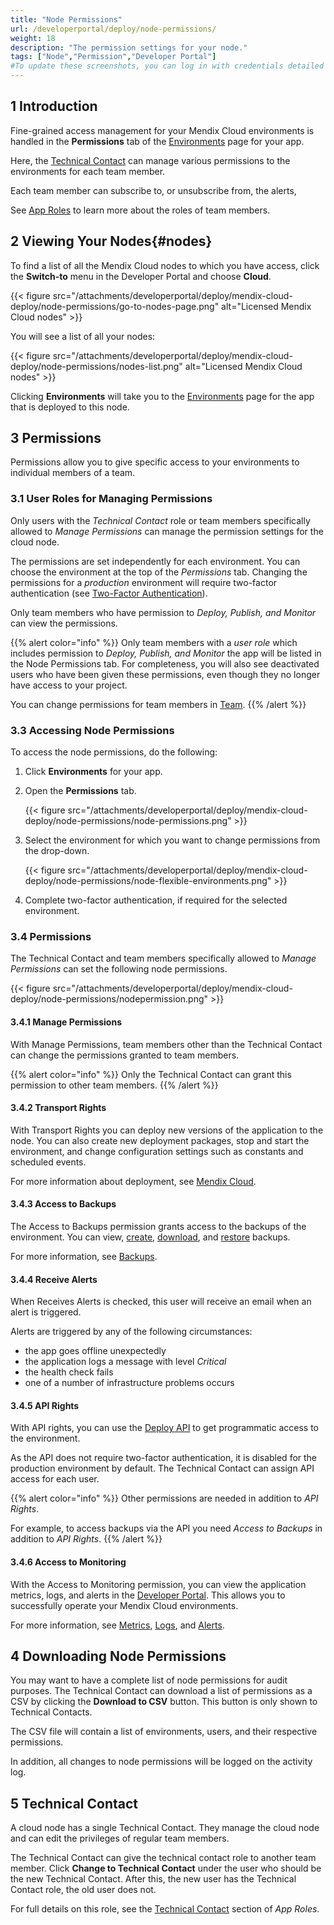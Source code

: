 ```yaml
---
title: "Node Permissions"
url: /developerportal/deploy/node-permissions/
weight: 18
description: "The permission settings for your node."
tags: ["Node","Permission","Developer Portal"]
#To update these screenshots, you can log in with credentials detailed in How to Update Screenshots Using Team Apps.
---
```


## 1 Introduction

Fine-grained access management for your Mendix Cloud environments is handled in the **Permissions** tab of the [Environments](/developerportal/deploy/environments/) page for your app.

Here, the [Technical Contact](/developerportal/collaborate/app-roles/#technical-contact) can manage various permissions to the environments for each team member.

Each team member can subscribe to, or unsubscribe from, the alerts,

See [App Roles](/developerportal/collaborate/app-roles/) to learn more about the roles of team members.

## 2 Viewing Your Nodes{#nodes}

To find a list of all the Mendix Cloud nodes to which you have access, click the **Switch-to** menu in the Developer Portal and choose **Cloud**.

{{< figure src="/attachments/developerportal/deploy/mendix-cloud-deploy/node-permissions/go-to-nodes-page.png" alt="Licensed Mendix Cloud nodes" >}}

You will see a list of all your nodes:

{{< figure src="/attachments/developerportal/deploy/mendix-cloud-deploy/node-permissions/nodes-list.png" alt="Licensed Mendix Cloud nodes" >}}

Clicking **Environments** will take you to the [Environments](/developerportal/deploy/environments/) page for the app that is deployed to this node.

## 3 Permissions

Permissions allow you to give specific access to your environments to individual members of a team.

### 3.1 User Roles for Managing Permissions

Only users with the *Technical Contact* role or team members specifically allowed to *Manage Permissions* can manage the permission settings for the cloud node.

The permissions are set independently for each environment. You can choose the environment at the top of the *Permissions* tab. Changing the permissions for a *production* environment will require two-factor authentication (see [Two-Factor Authentication](/developerportal/deploy/two-factor-authentication/)).

Only team members who have permission to *Deploy, Publish, and Monitor* can view the permissions.

{{% alert color="info" %}}
Only team members with a *user role* which includes permission to *Deploy, Publish, and Monitor* the app will be listed in the Node Permissions tab. For completeness, you will also see deactivated users who have been given these permissions, even though they no longer have access to your project. 

You can change permissions for team members in [Team](/developerportal/collaborate/team/).
{{% /alert %}}

### 3.3 Accessing Node Permissions

To access the node permissions, do the following:

1. Click **Environments** for your app.
2. Open the **Permissions** tab.

    {{< figure src="/attachments/developerportal/deploy/mendix-cloud-deploy/node-permissions/node-permissions.png" >}}

3. Select the environment for which you want to change permissions from the drop-down.

    {{< figure src="/attachments/developerportal/deploy/mendix-cloud-deploy/node-permissions/node-flexible-environments.png" >}}

4. Complete two-factor authentication, if required for the selected environment.

### 3.4 Permissions

The Technical Contact and team members specifically allowed to *Manage Permissions* can set the following node permissions.

{{< figure src="/attachments/developerportal/deploy/mendix-cloud-deploy/node-permissions/nodepermission.png" >}}

#### 3.4.1 Manage Permissions

With Manage Permissions, team members other than the Technical Contact can change the permissions granted to team members.

{{% alert color="info" %}}
Only the Technical Contact can grant this permission to other team members.
{{% /alert %}}

#### 3.4.2 Transport Rights

With Transport Rights you can deploy new versions of the application to the node. You can also create new deployment packages, stop and start the environment, and change configuration settings such as constants and scheduled events.

For more information about deployment, see [Mendix Cloud](/developerportal/deploy/mendix-cloud-deploy/).

#### 3.4.3 Access to Backups

The Access to Backups permission grants access to the backups of the environment. You can view, [create](/developerportal/operate/create-backup/), [download](/developerportal/operate/download-backup/), and [restore](/developerportal/operate/restore-backup/) backups.

For more information, see [Backups](/developerportal/operate/backups/).

#### 3.4.4 Receive Alerts

When Receives Alerts is checked, this user will receive an email when an alert is triggered.

Alerts are triggered by any of the following circumstances:

* the app goes offline unexpectedly
* the application logs a message with level *Critical*
* the health check fails
* one of a number of infrastructure problems occurs

#### 3.4.5 API Rights

With API rights, you can use the [Deploy API](/apidocs-mxsdk/apidocs/deploy-api/) to get programmatic access to the environment.

As the API does not require two-factor authentication, it is disabled for the production environment by default. The Technical Contact can assign API access for each user.

{{% alert color="info" %}}
Other permissions are needed in addition to *API Rights*.

For example, to access backups via the API you need *Access to Backups* in addition to *API Rights*.
{{% /alert %}}

#### 3.4.6 Access to Monitoring

With the Access to Monitoring permission, you can view the application metrics, logs, and alerts in the [Developer Portal](http://sprintr.home.mendix.com). This allows you to successfully operate your Mendix Cloud environments.

For more information, see [Metrics](/developerportal/operate/metrics/), [Logs](/developerportal/operate/logs/), and [Alerts](/developerportal/operate/monitoring-application-health/).

## 4 Downloading Node Permissions

You may want to have a complete list of node permissions for audit purposes. The Technical Contact can download a list of permissions as a CSV by clicking the **Download to CSV** button. This button is only shown to Technical Contacts.

The CSV file will contain a list of environments, users, and their respective permissions.

In addition, all changes to node permissions will be logged on the activity log.

## 5 Technical Contact

A cloud node has a single Technical Contact. They manage the cloud node and can edit the privileges of regular team members.

The Technical Contact can give the technical contact role to another team member. Click **Change to Technical Contact** under the user who should be the new Technical Contact. After this, the new user has the Technical Contact role, the old user does not.

For full details on this role, see the [Technical Contact](/developerportal/collaborate/app-roles/#technical-contact) section of *App Roles*.
